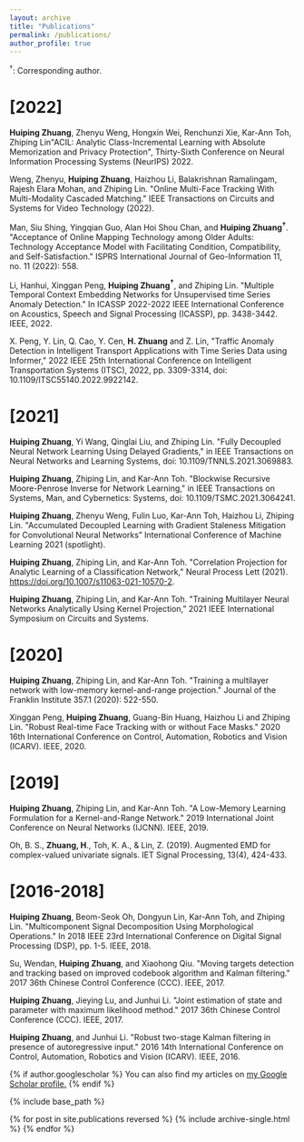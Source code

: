 ```yaml
---
layout: archive
title: "Publications"
permalink: /publications/
author_profile: true
---
```

$^\dagger$: Corresponding author.

**[2022]**
===
**Huiping Zhuang**, Zhenyu Weng, Hongxin Wei, Renchunzi Xie, Kar-Ann Toh, Zhiping Lin"ACIL: Analytic Class-Incremental Learning with Absolute Memorization and Privacy Protection", Thirty-Sixth Conference on Neural Information Processing Systems (NeurIPS) 2022.

Weng, Zhenyu, **Huiping Zhuang**, Haizhou Li, Balakrishnan Ramalingam, Rajesh Elara Mohan, and Zhiping Lin. "Online Multi-Face Tracking With Multi-Modality Cascaded Matching." IEEE Transactions on Circuits and Systems for Video Technology (2022).

Man, Siu Shing, Yingqian Guo, Alan Hoi Shou Chan, and **Huiping Zhuang$^\dagger$**. "Acceptance of Online Mapping Technology among Older Adults: Technology Acceptance Model with Facilitating Condition, Compatibility, and Self-Satisfaction." ISPRS International Journal of Geo-Information 11, no. 11 (2022): 558.

Li, Hanhui, Xinggan Peng, **Huiping Zhuang$^\dagger$**, and Zhiping Lin. "Multiple Temporal Context Embedding Networks for Unsupervised time Series Anomaly Detection." In ICASSP 2022-2022 IEEE International Conference on Acoustics, Speech and Signal Processing (ICASSP), pp. 3438-3442. IEEE, 2022.

X. Peng, Y. Lin, Q. Cao, Y. Cen, **H. Zhuang** and Z. Lin, "Traffic Anomaly Detection in Intelligent Transport Applications with Time Series Data using Informer," 2022 IEEE 25th International Conference on Intelligent Transportation Systems (ITSC), 2022, pp. 3309-3314, doi: 10.1109/ITSC55140.2022.9922142.

[2021]
===

**Huiping Zhuang**, Yi Wang, Qinglai Liu, and Zhiping Lin. "Fully Decoupled Neural Network Learning Using Delayed Gradients," in IEEE Transactions on Neural Networks and Learning Systems, doi: 10.1109/TNNLS.2021.3069883. 

**Huiping Zhuang**, Zhiping Lin, and Kar-Ann Toh. "Blockwise Recursive Moore-Penrose Inverse for Network Learning," in IEEE Transactions on Systems, Man, and Cybernetics: Systems, doi: 10.1109/TSMC.2021.3064241.

**Huiping Zhuang**, Zhenyu Weng, Fulin Luo, Kar-Ann Toh, Haizhou Li, Zhiping Lin. "Accumulated Decoupled Learning with Gradient Staleness Mitigation for Convolutional Neural Networks” International Conference of Machine Learning 2021 (spotlight).

**Huiping Zhuang**, Zhiping Lin, and Kar-Ann Toh. "Correlation Projection for Analytic Learning of a Classification Network," Neural Process Lett (2021). https://doi.org/10.1007/s11063-021-10570-2.

**Huiping Zhuang**, Zhiping Lin, and Kar-Ann Toh. "Training Multilayer Neural Networks Analytically Using Kernel Projection,” 2021 IEEE International Symposium on Circuits and Systems.

[2020]
===

**Huiping Zhuang**, Zhiping Lin, and Kar-Ann Toh. "Training a multilayer network with low-memory kernel-and-range projection." Journal of the Franklin Institute 357.1 (2020): 522-550.

Xinggan Peng, **Huiping Zhuang**, Guang-Bin Huang, Haizhou Li and Zhiping Lin. "Robust Real-time Face Tracking with or without Face Masks." 2020 16th International Conference on Control, Automation, Robotics and Vision (ICARV). IEEE, 2020.

[2019]
===
**Huiping Zhuang**, Zhiping Lin, and Kar-Ann Toh. "A Low-Memory Learning Formulation for a Kernel-and-Range Network." 2019 International Joint Conference on Neural Networks (IJCNN). IEEE, 2019.

Oh, B. S., **Zhuang, H**., Toh, K. A., & Lin, Z. (2019). Augmented EMD for complex-valued univariate signals. IET Signal Processing, 13(4), 424-433.

[2016-2018]
===
**Huiping Zhuang**, Beom-Seok Oh, Dongyun Lin, Kar-Ann Toh, and Zhiping Lin. "Multicomponent Signal Decomposition Using Morphological Operations." In 2018 IEEE 23rd International Conference on Digital Signal Processing (DSP), pp. 1-5. IEEE, 2018.

Su, Wendan, **Huiping Zhuang**, and Xiaohong Qiu. "Moving targets detection and tracking based on improved codebook algorithm and Kalman filtering." 2017 36th Chinese Control Conference (CCC). IEEE, 2017.

**Huiping Zhuang**, Jieying Lu, and Junhui Li. "Joint estimation of state and parameter with maximum likelihood method." 2017 36th Chinese Control Conference (CCC). IEEE, 2017.

**Huiping Zhuang**, and Junhui Li. "Robust two-stage Kalman filtering in presence of autoregressive input." 2016 14th International Conference on Control, Automation, Robotics and Vision (ICARV). IEEE, 2016. 

{% if author.googlescholar %}
  You can also find my articles on <u><a href="{{author.googlescholar}}">my Google Scholar profile</a>.</u>
{% endif %}

{% include base_path %}

{% for post in site.publications reversed %}
  {% include archive-single.html %}
{% endfor %}
